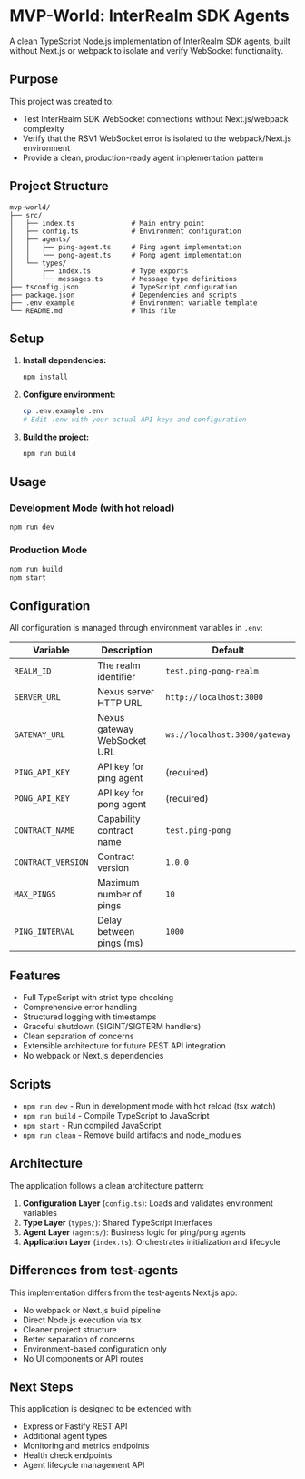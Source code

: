 # MVP-World: InterRealm SDK Agents

A clean TypeScript Node.js implementation of InterRealm SDK agents, built without Next.js or webpack to isolate and verify WebSocket functionality.

## Purpose

This project was created to:
- Test InterRealm SDK WebSocket connections without Next.js/webpack complexity
- Verify that the RSV1 WebSocket error is isolated to the webpack/Next.js environment
- Provide a clean, production-ready agent implementation pattern

## Project Structure

```
mvp-world/
├── src/
│   ├── index.ts              # Main entry point
│   ├── config.ts             # Environment configuration
│   ├── agents/
│   │   ├── ping-agent.ts     # Ping agent implementation
│   │   └── pong-agent.ts     # Pong agent implementation
│   └── types/
│       ├── index.ts          # Type exports
│       └── messages.ts       # Message type definitions
├── tsconfig.json             # TypeScript configuration
├── package.json              # Dependencies and scripts
├── .env.example              # Environment variable template
└── README.md                 # This file
```

## Setup

1. **Install dependencies:**
   ```bash
   npm install
   ```

2. **Configure environment:**
   ```bash
   cp .env.example .env
   # Edit .env with your actual API keys and configuration
   ```

3. **Build the project:**
   ```bash
   npm run build
   ```

## Usage

### Development Mode (with hot reload)
```bash
npm run dev
```

### Production Mode
```bash
npm run build
npm start
```

## Configuration

All configuration is managed through environment variables in `.env`:

| Variable | Description | Default |
|----------|-------------|---------|
| `REALM_ID` | The realm identifier | `test.ping-pong-realm` |
| `SERVER_URL` | Nexus server HTTP URL | `http://localhost:3000` |
| `GATEWAY_URL` | Nexus gateway WebSocket URL | `ws://localhost:3000/gateway` |
| `PING_API_KEY` | API key for ping agent | (required) |
| `PONG_API_KEY` | API key for pong agent | (required) |
| `CONTRACT_NAME` | Capability contract name | `test.ping-pong` |
| `CONTRACT_VERSION` | Contract version | `1.0.0` |
| `MAX_PINGS` | Maximum number of pings | `10` |
| `PING_INTERVAL` | Delay between pings (ms) | `1000` |

## Features

- Full TypeScript with strict type checking
- Comprehensive error handling
- Structured logging with timestamps
- Graceful shutdown (SIGINT/SIGTERM handlers)
- Clean separation of concerns
- Extensible architecture for future REST API integration
- No webpack or Next.js dependencies

## Scripts

- `npm run dev` - Run in development mode with hot reload (tsx watch)
- `npm run build` - Compile TypeScript to JavaScript
- `npm start` - Run compiled JavaScript
- `npm run clean` - Remove build artifacts and node_modules

## Architecture

The application follows a clean architecture pattern:

1. **Configuration Layer** (`config.ts`): Loads and validates environment variables
2. **Type Layer** (`types/`): Shared TypeScript interfaces
3. **Agent Layer** (`agents/`): Business logic for ping/pong agents
4. **Application Layer** (`index.ts`): Orchestrates initialization and lifecycle

## Differences from test-agents

This implementation differs from the test-agents Next.js app:

- No webpack or Next.js build pipeline
- Direct Node.js execution via tsx
- Cleaner project structure
- Better separation of concerns
- Environment-based configuration only
- No UI components or API routes

## Next Steps

This application is designed to be extended with:
- Express or Fastify REST API
- Additional agent types
- Monitoring and metrics endpoints
- Health check endpoints
- Agent lifecycle management API
